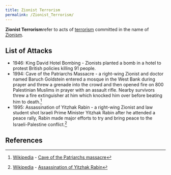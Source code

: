 ```yaml
---
title: Zionist Terrorism
permalink: /Zionist_Terrorism/
---
```


**Zionist Terrorism**refer to acts of [terrorism](terrorism.md "wikilink")
committed in the name of [Zionism](Zionism.md "wikilink").

## List of Attacks

- 1946: King David Hotel Bombing - Zionists planted a bomb in a hotel to
  protest British policies killing 91 people.
- 1994: Cave of the Patriarchs Massacre - a right-wing Zionist and
  doctor named Baruch Goldstein entered a mosque in the West Bank during
  prayer and threw a grenade into the crowd and then opened fire on 800
  Palestinian Muslims in prayer with an assault rifle. Nearby survivors
  threw a fire extinguisher at him which knocked him over before beating
  him to death.[^1]
- 1995: Assassination of Yitzhak Rabin - a right-wing Zionist and law
  student shot Israeli Prime Minister Yitzhak Rabin after he attended a
  peace rally, Rabin made major efforts to try and bring peace to the
  Israeli-Palestine conflict.[^2]

## References

<references />

[^1]: [Wikipedia](Wikipedia.md "wikilink") - [Cave of the Patriarchs
    massacre](https://en.wikipedia.org/wiki/Cave_of_the_Patriarchs_massacre)

[^2]: [Wikipedia](Wikipedia.md "wikilink") - [Assassination of Yitzhak
    Rabin](https://en.wikipedia.org/wiki/Assassination_of_Yitzhak_Rabin)